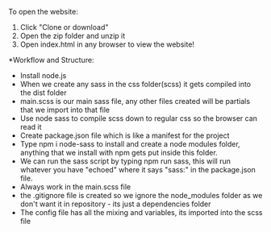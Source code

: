 To open the website:

1. Click "Clone or download"
2. Open the zip folder and unzip it
3. Open index.html in any browser to view the website!



*Workflow and Structure:
- Install node.js
- When we create any sass in the css folder(scss) it gets compiled into the dist folder
- main.scss is our main sass file, any other files created will be partials that we import into that file
- Use node sass to compile scss down to regular css so the browser can read it
- Create package.json file which is like a manifest for the project
- Type npm i node-sass to install and create a node modules folder, anything that we install with npm gets put inside this folder.
- We can run the sass script by typing npm run sass, this will run whatever you have "echoed" where it says "sass:" in the package.json file.
- Always work in the main.scss file
- the .gitignore file is created so we ignore the node_modules folder as we don't want it in repository - its just a dependencies folder
- The config file has all the mixing and variables, its imported into the scss file